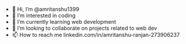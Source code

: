 - 👋 Hi, I’m @amritanshu1399
- 👀 I’m interested in coding
- 🌱 I’m currently learning web development
- 💞️ I’m looking to collaborate on projects related to web dev
- 📫 How to reach me linkedin.com/in/amritanshu-ranjan-273906237

<!---
amritanshu1399/amritanshu1399 is a ✨ special ✨ repository because its `README.md` (this file) appears on your GitHub profile.
You can click the Preview link to take a look at your changes.
--->
